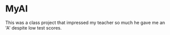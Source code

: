 # MyAI
This was a class project that impressed my teacher so much he gave me an 'A' despite low test scores.
